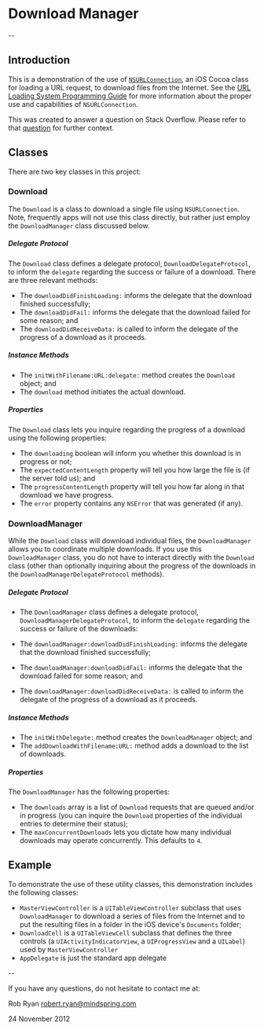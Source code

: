# Download Manager

--

## Introduction

This is a demonstration of the use of [`NSURLConnection`](https://developer.apple.com/library/ios/#documentation/Cocoa/Reference/Foundation/Classes/NSURLConnection_Class/Reference/Reference.html), an iOS Cocoa class for loading a URL request, to download files from the Internet. See the [URL Loading System Programming Guide](https://developer.apple.com/library/ios/#documentation/Cocoa/Conceptual/URLLoadingSystem/URLLoadingSystem.html#//apple_ref/doc/uid/10000165i) for more information about the proper use and capabilities of `NSURLConnection`.

This was created to answer a question on Stack Overflow. Please refer to that [question](http://stackoverflow.com/questions/13363858/ios-copy-file-to-new-folder-in-documents-directory-not-working/13364673#13364673) for further context.

## Classes

There are two key classes in this project:

### Download

The `Download` is a class to download a single file using `NSURLConnection`. Note, frequently apps will not use this class directly, but rather just employ the `DownloadManager` class discussed below.

##### Delegate Protocol

The `Download` class defines a delegate protocol, `DownloadDelegateProtocol`, to inform the `delegate` regarding the success or failure of a download. There are three relevant methods:

- The `downloadDidFinishLoading:` informs the delegate that the download finished successfully;
- The `downloadDidFail:` informs the delegate that the download failed for some reason; and
- The `downloadDidReceiveData:` is called to inform the delegate of the progress of a download as it proceeds.

##### Instance Methods

- The `initWithFilename:URL:delegate:` method creates the `Download` object; and
- The `download` method initiates the actual download.

##### Properties

The `Download` class lets you inquire regarding the progress of a download using the following properties:

- The `downloading` boolean will inform you whether this download is in progress or not;
- The `expectedContentLength` property will tell you how large the file is (if the server told us); and
- The `progressContentLength` property will tell you how far along in that download we have progress.
- The `error` property contains any `NSError` that was generated (if any).

### DownloadManager

While the `Download` class will download individual files, the `DownloadManager` allows you to coordinate multiple downloads. If you use this `DownloadManager` class, you do not have to interact directly with the `Download` class (other than optionally inquiring about the progress of the downloads in the `DownloadManagerDelegateProtocol` methods).

##### Delegate Protocol

- The `DownloadManager` class defines a delegate protocol, `DownloadManagerDelegateProtocol`, to inform the `delegate` regarding the success or failure of the downloads:

- The `downloadManager:downloadDidFinishLoading:` informs the delegate that the download finished successfully;
- The `downloadManager:downloadDidFail:` informs the delegate that the download failed for some reason; and
- The `downloadManager:downloadDidReceiveData:` is called to inform the delegate of the progress of a download as it proceeds.

##### Instance Methods

- The `initWithDelegate:` method creates the `DownloadManager` object; and
- The `addDownloadWithFilename:URL:` method adds a download to the list of downloads.

##### Properties

The `DownloadManager` has the following properties:

- The `downloads` array is a list of `Download` requests that are queued and/or in progress (you can inquire the `Download` properties of the individual entries to determine their status);
- The `maxConcurrentDownloads` lets you dictate how many individual downloads may operate concurrently. This defaults to `4`.

## Example

To demonstrate the use of these utility classes, this demonstration includes the following classes:

- `MasterViewController` is a `UITableViewController` subclass that uses `DownloadManager` to download a series of files from the Internet and to put the resulting files in a folder in the iOS device's `Documents` folder;
- `DownloadCell` is a `UITableViewCell` subclass that defines the three controls (a `UIActivityIndicatorView`, a `UIProgressView` and a `UILabel`) used by `MasterViewController`
- `AppDelegate` is just the standard app delegate

--

If you have any questions, do not hesitate to contact me at:

Rob Ryan
robert.ryan@mindspring.com

24 November 2012

